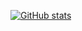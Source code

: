 <!--
**hallard/hallard** is a ✨ _special_ ✨ repository because its `README.md` (this file) appears on your GitHub profile.
Here are some ideas to get you started:
- 🔭 I’m currently working on ...
- 🌱 I’m currently learning ...
- 👯 I’m looking to collaborate on ...
- 🤔 I’m looking for help with ...
- 💬 Ask me about ...
- 📫 How to reach me: ...
- 😄 Pronouns: ...
- ⚡ Fun fact: ...
[![Top Langs](https://github-readme-stats.vercel.app/api/top-langs/?username=hallard&theme=vue)](https://github.com/anuraghazra/github-readme-stats)
-->
[![GitHub stats](https://github-readme-stats.vercel.app/api?username=hallard&count_private=true&show_icons=true&theme=vue)](https://github.com/anuraghazra/github-readme-stats)
